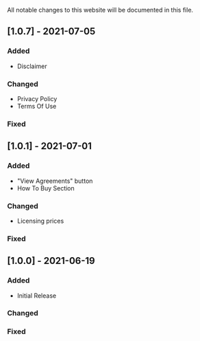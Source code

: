
All notable changes to this website will be documented in this file.

## [1.0.7] - 2021-07-05
  
 
### Added
- Disclaimer
 
### Changed
- Privacy Policy
- Terms Of Use
 
### Fixed
 
## [1.0.1] - 2021-07-01
  
 
### Added
- "View Agreements" button
- How To Buy Section
 
### Changed
- Licensing prices  
 
### Fixed
 
 
## [1.0.0] - 2021-06-19
 
### Added
- Initial Release
   
### Changed
 
### Fixed

